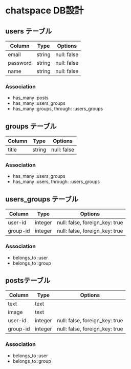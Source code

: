 # chatspace DB設計
## users テーブル
|Column|Type|Options|
|------|----|-------|
|email|string|null: false|
|password|string|null: false|
|name|string|null: false|
### Association
- has_many :posts
- has_many :users_groups
- has_many  :groups,  through:  :users_groups

## groups テーブル
|Column|Type|Options|
|------|----|-------|
|title|string|null: false|
### Association
- has_many :users_groups
- has_many  :users,  through:  :users_groups

## users_groups テーブル
|Column|Type|Options|
|------|----|-------|
|user-id|integer|null: false, foreign_key: true|
|group-id|integer|null: false, foreign_key: true|
### Association
- belongs_to :user
- belongs_to :group

## postsテーブル
|Column|Type|Options|
|------|----|-------|
|text|text||
|image|text||
|user-id|integer|null: false, foreign_key: true|
|group-id|integer|null: false, foreign_key: true|
### Association
- belongs_to :user
- belongs_to :group